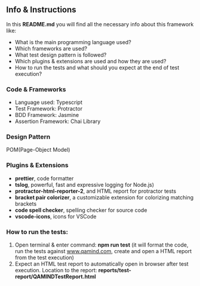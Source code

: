 ## Info & Instructions

In this **README.md** you will find all the necessary info about this framework like:
- What is the main programming language used?
- Which frameworks are used?
- What test design pattern is followed?
- Which plugins & extensions are used and how they are used?
- How to run the tests and what should you expect at the end of  test execution?

### Code & Frameworks

- Language used: Typescript
- Test Framework: Protractor
- BDD Framework: Jasmine
- Assertion Framework: Chai Library

### Design Pattern

POM(Page-Object Model)

### Plugins & Extensions

- **prettier**, code formatter
- **tslog**, powerful, fast and expressive logging for Node.js)
- **protractor-html-reporter-2**, and HTML report for protractor tests
- **bracket pair colorizer**, a customizable extension for colorizing matching brackets
- **code spell checker**, spelling checker for source code
- **vscode-icons**, icons for VSCode


### How to run the tests:

1. Open terminal & enter command: **npm run test** (it will format the code, run the tests against www.qamind.com, create and open a HTML report from the test execution)
2. Expect an HTML test report to automatically open in browser after test execution. Location to the report: **reports/test-report/QAMINDTestReport.html**
